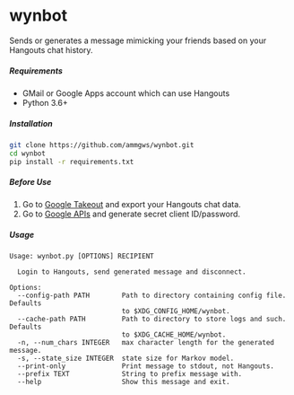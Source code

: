 # wynbot
Sends or generates a message mimicking your friends based on your Hangouts chat history.

##### Requirements
* GMail or Google Apps account which can use Hangouts
* Python 3.6+

##### Installation
```sh
git clone https://github.com/ammgws/wynbot.git  
cd wynbot  
pip install -r requirements.txt
```

##### Before Use
1. Go to [Google Takeout](https://takeout.google.com/settings/takeout) and export your Hangouts chat data.
2. Go to [Google APIs](https://console.developers.google.com/apis/) and generate secret client ID/password.

##### Usage
```
Usage: wynbot.py [OPTIONS] RECIPIENT

  Login to Hangouts, send generated message and disconnect.

Options:
  --config-path PATH        Path to directory containing config file. Defaults
                            to $XDG_CONFIG_HOME/wynbot.
  --cache-path PATH         Path to directory to store logs and such. Defaults
                            to $XDG_CACHE_HOME/wynbot.
  -n, --num_chars INTEGER   max character length for the generated message.
  -s, --state_size INTEGER  state size for Markov model.
  --print-only              Print message to stdout, not Hangouts.
  --prefix TEXT             String to prefix message with.
  --help                    Show this message and exit.
```
